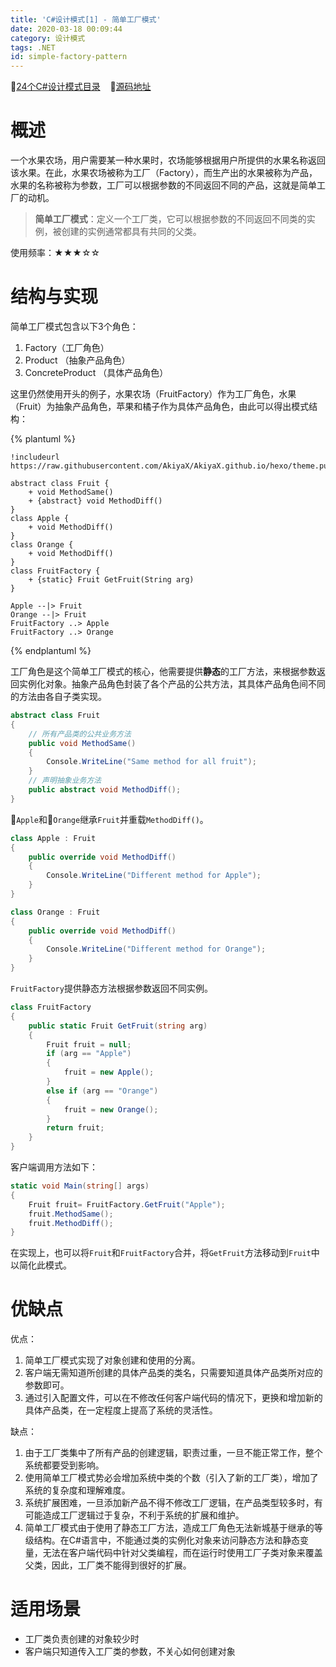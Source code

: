 ```yaml
---
title: 'C#设计模式[1] - 简单工厂模式'
date: 2020-03-18 00:09:44
category: 设计模式
tags: .NET
id: simple-factory-pattern
---
```


🚀[24个C#设计模式目录](https://akiyax.github.io/csharp-design-pattern/) &nbsp;&nbsp; 🍺[源码地址](https://github.com/AkiyaX/CSharpDesignPattern)

# 概述

一个水果农场，用户需要某一种水果时，农场能够根据用户所提供的水果名称返回该水果。在此，水果农场被称为工厂（Factory），而生产出的水果被称为产品，水果的名称被称为参数，工厂可以根据参数的不同返回不同的产品，这就是简单工厂的动机。

> **简单工厂模式**：定义一个工厂类，它可以根据参数的不同返回不同类的实例，被创建的实例通常都具有共同的父类。

使用频率：★★★☆☆


# 结构与实现

简单工厂模式包含以下3个角色：

1. Factory（工厂角色）
2. Product （抽象产品角色）
3. ConcreteProduct （具体产品角色）

这里仍然使用开头的例子，水果农场（FruitFactory）作为工厂角色，水果（Fruit）为抽象产品角色，苹果和橘子作为具体产品角色，由此可以得出模式结构：

{% plantuml %}

    !includeurl https://raw.githubusercontent.com/AkiyaX/AkiyaX.github.io/hexo/theme.puml

    abstract class Fruit {
        + void MethodSame()
        + {abstract} void MethodDiff()
    }
    class Apple {
        + void MethodDiff()
    }
    class Orange {
        + void MethodDiff()
    }
    class FruitFactory {
        + {static} Fruit GetFruit(String arg)
    }

    Apple --|> Fruit
    Orange --|> Fruit
    FruitFactory ..> Apple
    FruitFactory ..> Orange

{% endplantuml %}

工厂角色是这个简单工厂模式的核心，他需要提供**静态**的工厂方法，来根据参数返回实例化对象。抽象产品角色封装了各个产品的公共方法，其具体产品角色间不同的方法由各自子类实现。

```cs
abstract class Fruit
{
    // 所有产品类的公共业务方法
    public void MethodSame()
    {
        Console.WriteLine("Same method for all fruit");
    }
    // 声明抽象业务方法
    public abstract void MethodDiff();
}
```

🍎`Apple`和🍊`Orange`继承`Fruit`并重载`MethodDiff()`。

```cs
class Apple : Fruit
{
    public override void MethodDiff()
    {
        Console.WriteLine("Different method for Apple");
    }
}
```

```cs
class Orange : Fruit
{
    public override void MethodDiff()
    {
        Console.WriteLine("Different method for Orange");
    }
}
```

`FruitFactory`提供静态方法根据参数返回不同实例。

```cs
class FruitFactory
{
    public static Fruit GetFruit(string arg)
    {
        Fruit fruit = null;
        if (arg == "Apple")
        {
            fruit = new Apple();
        } 
        else if (arg == "Orange")
        {
            fruit = new Orange();
        }
        return fruit;
    }
}
```

客户端调用方法如下：


```cs
static void Main(string[] args)
{
    Fruit fruit= FruitFactory.GetFruit("Apple");
    fruit.MethodSame();
    fruit.MethodDiff();
}
```

在实现上，也可以将`Fruit`和`FruitFactory`合并，将`GetFruit`方法移动到`Fruit`中以简化此模式。


# 优缺点

优点：

1. 简单工厂模式实现了对象创建和使用的分离。
2. 客户端无需知道所创建的具体产品类的类名，只需要知道具体产品类所对应的参数即可。
3. 通过引入配置文件，可以在不修改任何客户端代码的情况下，更换和增加新的具体产品类，在一定程度上提高了系统的灵活性。

缺点：

1. 由于工厂类集中了所有产品的创建逻辑，职责过重，一旦不能正常工作，整个系统都要受到影响。
2. 使用简单工厂模式势必会增加系统中类的个数（引入了新的工厂类），增加了系统的复杂度和理解难度。
3. 系统扩展困难，一旦添加新产品不得不修改工厂逻辑，在产品类型较多时，有可能造成工厂逻辑过于复杂，不利于系统的扩展和维护。
4. 简单工厂模式由于使用了静态工厂方法，造成工厂角色无法新城基于继承的等级结构。在C#语言中，不能通过类的实例化对象来访问静态方法和静态变量，无法在客户端代码中针对父类编程，而在运行时使用工厂子类对象来覆盖父类，因此，工厂类不能得到很好的扩展。

# 适用场景

- 工厂类负责创建的对象较少时
- 客户端只知道传入工厂类的参数，不关心如何创建对象
